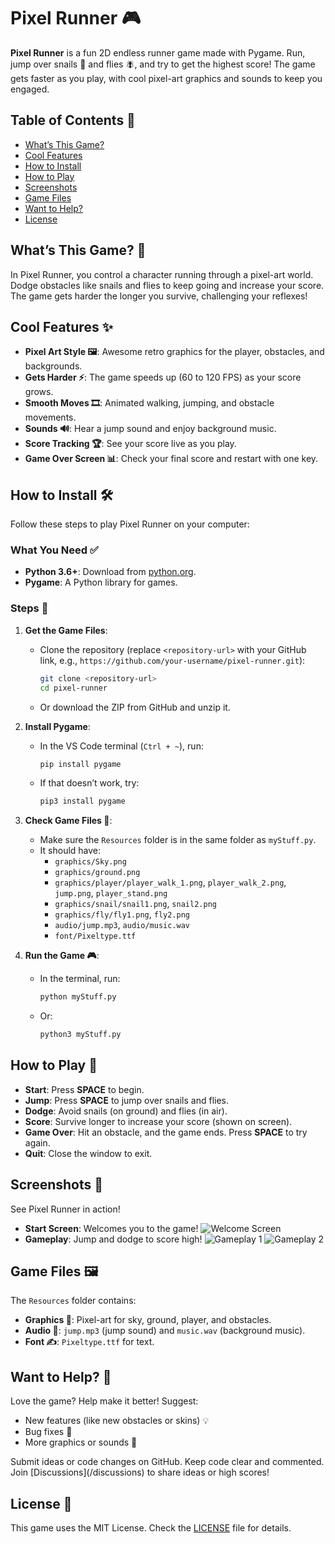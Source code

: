 # Pixel Runner 🎮

**Pixel Runner** is a fun 2D endless runner game made with Pygame. Run, jump over snails 🐌 and flies 🪰, and try to get the highest score! The game gets faster as you play, with cool pixel-art graphics and sounds to keep you engaged.

## Table of Contents 📑

- [What’s This Game?](#whats-this-game-🌟)
- [Cool Features](#cool-features-✨)
- [How to Install](#how-to-install-🛠️)
- [How to Play](#how-to-play-🎲)
- [Screenshots](#screenshots-📸)
- [Game Files](#game-files-🖼️)
- [Want to Help?](#want-to-help-🤝)
- [License](#license-📜)

## What’s This Game? 🌟

In Pixel Runner, you control a character running through a pixel-art world. Dodge obstacles like snails and flies to keep going and increase your score. The game gets harder the longer you survive, challenging your reflexes!

## Cool Features ✨

- **Pixel Art Style 🖼️**: Awesome retro graphics for the player, obstacles, and backgrounds.
- **Gets Harder ⚡**: The game speeds up (60 to 120 FPS) as your score grows.
- **Smooth Moves 🎞️**: Animated walking, jumping, and obstacle movements.
- **Sounds 🔊**: Hear a jump sound and enjoy background music.
- **Score Tracking 🏆**: See your score live as you play.
- **Game Over Screen 📊**: Check your final score and restart with one key.

## How to Install 🛠️

Follow these steps to play Pixel Runner on your computer:

### What You Need ✅

- **Python 3.6+**: Download from [python.org](https://www.python.org/).
- **Pygame**: A Python library for games.

### Steps 🚶

1. **Get the Game Files**:
   - Clone the repository (replace `<repository-url>` with your GitHub link, e.g., `https://github.com/your-username/pixel-runner.git`):
     ```bash
     git clone <repository-url>
     cd pixel-runner
     ```
   - Or download the ZIP from GitHub and unzip it.

2. **Install Pygame**:
   - In the VS Code terminal (`Ctrl + ~`), run:
     ```bash
     pip install pygame
     ```
   - If that doesn’t work, try:
     ```bash
     pip3 install pygame
     ```

3. **Check Game Files 📂**:
   - Make sure the `Resources` folder is in the same folder as `myStuff.py`.
   - It should have:
     - `graphics/Sky.png`
     - `graphics/ground.png`
     - `graphics/player/player_walk_1.png`, `player_walk_2.png`, `jump.png`, `player_stand.png`
     - `graphics/snail/snail1.png`, `snail2.png`
     - `graphics/fly/fly1.png`, `fly2.png`
     - `audio/jump.mp3`, `audio/music.wav`
     - `font/Pixeltype.ttf`

4. **Run the Game 🎮**:
   - In the terminal, run:
     ```bash
     python myStuff.py
     ```
   - Or:
     ```bash
     python3 myStuff.py
     ```

## How to Play 🎲

- **Start**: Press **SPACE** to begin.
- **Jump**: Press **SPACE** to jump over snails and flies.
- **Dodge**: Avoid snails (on ground) and flies (in air).
- **Score**: Survive longer to increase your score (shown on screen).
- **Game Over**: Hit an obstacle, and the game ends. Press **SPACE** to try again.
- **Quit**: Close the window to exit.

## Screenshots 📸

See Pixel Runner in action!

- **Start Screen**: Welcomes you to the game!
  ![Welcome Screen](https://github.com/user-attachments/assets/d3cbc437-c1c9-46d5-953d-4e7faf9e5121)
- **Gameplay**: Jump and dodge to score high!
  ![Gameplay 1](https://github.com/user-attachments/assets/850c621d-2fa1-4eeb-bc00-4e9f5e711c7d)
  ![Gameplay 2](https://github.com/user-attachments/assets/4c195f9f-cdd7-48fb-863f-26a31435b6e7)

## Game Files 🖼️

The `Resources` folder contains:

- **Graphics 🎨**: Pixel-art for sky, ground, player, and obstacles.
- **Audio 🎵**: `jump.mp3` (jump sound) and `music.wav` (background music).
- **Font ✍️**: `Pixeltype.ttf` for text.

## Want to Help? 🤝

Love the game? Help make it better! Suggest:

- New features (like new obstacles or skins) 💡
- Bug fixes 🐞
- More graphics or sounds 🎨

Submit ideas or code changes on GitHub. Keep code clear and commented. Join [Discussions](<repository-url>/discussions) to share ideas or high scores!

## License 📜

This game uses the MIT License. Check the [LICENSE](LICENSE) file for details.
